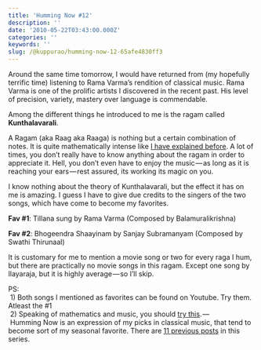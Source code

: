 ```yaml
---
title: 'Humming Now #12'
description: ''
date: '2010-05-22T03:43:00.000Z'
categories: ''
keywords: ''
slug: /@kuppurao/humming-now-12-65afe4830ff3
---
```


Around the same time tomorrow, I would have returned from (my hopefully terrific time) listening to Rama Varma’s rendition of classical music. Rama Varma is one of the prolific artists I discovered in the recent past. His level of precision, variety, mastery over language is commendable.

Among the different things he introduced to me is the ragam called **Kunthalavarali**.

A Ragam (aka Raag aka Raaga) is nothing but a certain combination of notes. It is quite mathematically intense like [I have explained before](http://kuppurao.com/blog/2010/04/classical-music-demystified/ "Classical Music – Demystified"). A lot of times, you don’t really have to know anything about the ragam in order to appreciate it. Hell, you don’t even have to enjoy the music — as long as it is reaching your ears — rest assured, its working its magic on you.

I know nothing about the theory of Kunthalavarali, but the effect it has on me is amazing. I guess I have to give due credits to the singers of the two songs, which have come to become my favorites.

**Fav #1**: Tillana sung by Rama Varma (Composed by Balamuralikrishna)

**Fav #2**: Bhogeendra Shaayinam by Sanjay Subramanyam (Composed by Swathi Thirunaal)

It is customary for me to mention a movie song or two for every raga I hum, but there are practically no movie songs in this ragam. Except one song by Ilayaraja, but it is highly average — so I’ll skip.

PS:  
 1) Both songs I mentioned as favorites can be found on Youtube. Try them. Atleast the #1  
 2) Speaking of mathematics and music, you should [try this](http://www.youtube.com/watch?v=Emc18GpAeRY). —   
 Humming Now is an expression of my picks in classical music, that tend to become sort of my seasonal favorite. There are [11 previous posts](http://kuppurao.com/blog/category/entertainment/music-entertainment/humming-now/) in this series.